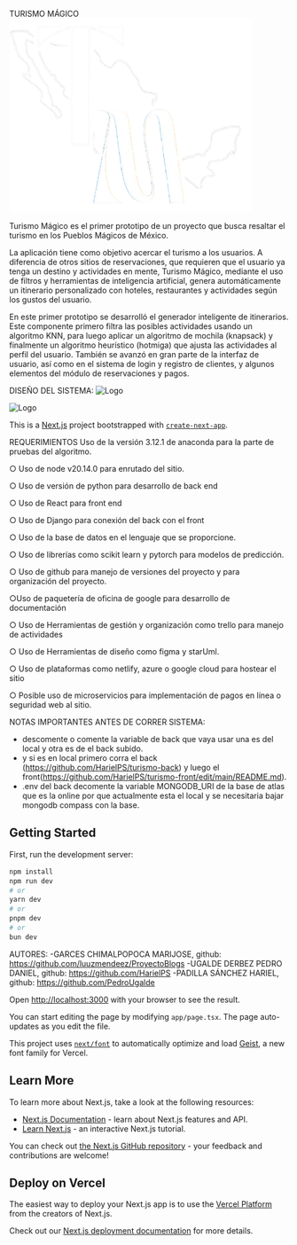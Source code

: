 TURISMO MÁGICO
![Logo](https://github.com/HarielPS/turismo-front/blob/main/public/logos/logo_dark_corto.png?raw=true)

Turismo Mágico es el primer prototipo de un proyecto que busca resaltar el turismo en los Pueblos Mágicos de México.

La aplicación tiene como objetivo acercar el turismo a los usuarios. A diferencia de otros sitios de reservaciones, que requieren que el usuario ya tenga un destino y actividades en mente, Turismo Mágico, mediante el uso de filtros y herramientas de inteligencia artificial, genera automáticamente un itinerario personalizado con hoteles, restaurantes y actividades según los gustos del usuario.

En este primer prototipo se desarrolló el generador inteligente de itinerarios. Este componente primero filtra las posibles actividades usando un algoritmo KNN, para luego aplicar un algoritmo de mochila (knapsack) y finalmente un algoritmo heurístico (hotmiga) que ajusta las actividades al perfil del usuario.
También se avanzó en gran parte de la interfaz de usuario, así como en el sistema de login y registro de clientes, y algunos elementos del módulo de reservaciones y pagos.

DISEÑO DEL SISTEMA:
![Logo](https://drive.google.com/file/d/1yab8k0g1w9mvY_XGNiWdvYijHa8ZppoT/view?usp=sharing)

![Logo](https://drive.google.com/file/d/1r1grulSx8vb0WbCWvuRbKu0hA6P577G_/view?usp=sharing)



This is a [Next.js](https://nextjs.org) project bootstrapped with [`create-next-app`](https://nextjs.org/docs/app/api-reference/cli/create-next-app).

REQUERIMIENTOS
Uso de la versión 3.12.1 de anaconda para la parte de pruebas del algoritmo. 

○ Uso de node v20.14.0 para enrutado del sitio. 

○ Uso de versión de python para desarrollo de back end 

○ Uso de React para front end 

○ Uso de Django para conexión del back con el front 

○ Uso de la base de datos en el lenguaje que se proporcione. 

○ Uso de librerías como scikit learn y pytorch para modelos de predicción. 

○ Uso de github para manejo de versiones del proyecto y para organización del proyecto. 

○Uso de paquetería de oficina de google para desarrollo de documentación 

○ Uso de Herramientas de gestión y organización como trello para manejo de actividades 

○ Uso de Herramientas de diseño como figma y starUml. 

○ Uso de plataformas como netlify, azure o google cloud para hostear el sitio  

○ Posible uso de microservicios para implementación de pagos en línea o seguridad web al sitio. 


NOTAS IMPORTANTES ANTES DE CORRER SISTEMA:

- descomente o comente la variable de back que vaya usar una es del local y otra es de el back subido.
- y si es en local primero corra el back (https://github.com/HarielPS/turismo-back) y luego el front(https://github.com/HarielPS/turismo-front/edit/main/README.md).
- .env del back decomente la variable MONGODB_URI de la base de atlas que es la online por que actualmente esta el local y se necesitaria bajar mongodb compass con la base.

## Getting Started

First, run the development server:

```bash
npm install
npm run dev
# or
yarn dev
# or
pnpm dev
# or
bun dev
```

AUTORES:
-GARCES CHIMALPOPOCA MARIJOSE, github: https://github.com/luuzmendeez/ProyectoBlogs
-UGALDE DERBEZ PEDRO DANIEL, github: https://github.com/HarielPS
-PADILLA SÁNCHEZ HARIEL, github: https://github.com/PedroUgalde

Open [http://localhost:3000](http://localhost:3000) with your browser to see the result.

You can start editing the page by modifying `app/page.tsx`. The page auto-updates as you edit the file.

This project uses [`next/font`](https://nextjs.org/docs/app/building-your-application/optimizing/fonts) to automatically optimize and load [Geist](https://vercel.com/font), a new font family for Vercel.

## Learn More

To learn more about Next.js, take a look at the following resources:

- [Next.js Documentation](https://nextjs.org/docs) - learn about Next.js features and API.
- [Learn Next.js](https://nextjs.org/learn) - an interactive Next.js tutorial.

You can check out [the Next.js GitHub repository](https://github.com/vercel/next.js) - your feedback and contributions are welcome!

## Deploy on Vercel

The easiest way to deploy your Next.js app is to use the [Vercel Platform](https://vercel.com/new?utm_medium=default-template&filter=next.js&utm_source=create-next-app&utm_campaign=create-next-app-readme) from the creators of Next.js.

Check out our [Next.js deployment documentation](https://nextjs.org/docs/app/building-your-application/deploying) for more details.
